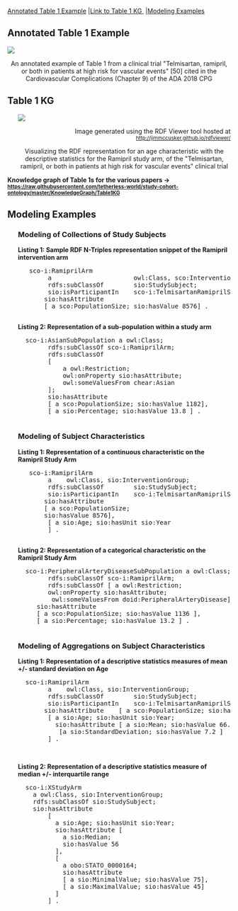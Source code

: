 [Annotated Table 1 Example](#annotatedtable) |[Link to Table 1 KG ](#linktotable) |[Modeling Examples](#modelingexample) 

<article class="mb-5" id="annotatedtable">
<content>
<h2>Annotated Table 1 Example</h2>
<img src="images/Table1Example2.png">
  <p style="text-align:center">An annotated example of Table 1 from a clinical trial "Telmisartan, ramipril, or
both in patients at high risk for vascular events" [50] cited in the Cardiovascular Complications (Chapter 9) of the ADA 2018 CPG</p>
<ul>
  
 </ul>
 </content>
 
 
 <article class="mb-5" id="linktotable">
<content>
<h2>Table 1 KG </h2>
<ul>
  <img src="images/rdfviewer.png">
  <p style="text-align:right">Image generated using the RDF Viewer tool hosted at <a href="http://jimmccusker.github.io/rdfviewer/"><small>http://jimmccusker.github.io/rdfviewer/</small></a></p>
  <p style="text-align:center">Visualizing the RDF representation for an age characteristic with the descriptive statistics for the Ramipril study arm, of the "Telmisartan, ramipril, or
both in patients at high risk for vascular events" clinical trial</p>
 </ul>
  <p><strong>Knowledge graph of Table 1s for the various papers -> <a href="https://raw.githubusercontent.com/tetherless-world/study-cohort-ontology/master/KnowledgeGraph/Table1KG"><small>https://raw.githubusercontent.com/tetherless-world/study-cohort-ontology/master/KnowledgeGraph/Table1KG</small></a></strong> </p>
 </content>


<article class="mb-5" id="modelingexample">
  <content>
<h2> Modeling Examples</h2>
<ul>
   <h3> Modeling of Collections of Study Subjects </h3>
  
   <strong> Listing 1: Sample RDF N-Triples representation snippet of the Ramipril intervention arm </strong>
   <pre>
   sco-i:RamiprilArm
        a                      owl:Class, sco:InterventionArm; 
        rdfs:subClassOf        sio:StudySubject;
        sio:isParticipantIn    sco-i:TelmisartanRamiprilStudy;   
       sio:hasAttribute    
       [ a sco:PopulationSize; sio:hasValue 8576] .
  </pre>
  
  <strong> Listing 2: Representation of a sub-population within a study arm </strong>
   <pre>
  sco-i:AsianSubPopulation a owl:Class;
        rdfs:subClassOf sco-i:RamiprilArm;
        rdfs:subClassOf 
        [ 
            a owl:Restriction; 
            owl:onProperty sio:hasAttribute;
            owl:someValuesFrom chear:Asian
        ];
        sio:hasAttribute
        [ a sco:PopulationSize; sio:hasValue 1182],
        [ a sio:Percentage; sio:hasValue 13.8 ] .
    </pre>

   <h3> Modeling of Subject Characteristics </h3>
   
   <strong> Listing 1: Representation of a continuous characteristic on  the Ramipril Study Arm </strong>
   <pre>
   sco-i:RamiprilArm
        a    owl:Class, sio:InterventionGroup; 
        rdfs:subClassOf        sio:StudySubject;
        sio:isParticipantIn    sco-i:TelmisartanRamiprilStudy;   
       sio:hasAttribute    
       [ a sco:PopulationSize; 
       sio:hasValue 8576],
        [ a sio:Age; sio:hasUnit sio:Year
        ] . 
  </pre>
  
  <strong> Listing 2: Representation of a categorical characteristic on  the Ramipril Study Arm</strong>
   <pre>
  sco-i:PeripheralArteryDiseaseSubPopulation a owl:Class;
        rdfs:subClassOf sco-i:RamiprilArm;
        rdfs:subClassOf [ a owl:Restriction; 
        owl:onProperty sio:hasAttribute;
         owl:someValuesFrom doid:PeripheralArteryDisease];
     sio:hasAttribute 
     [ a sco:PopulationSize; sio:hasValue 1136 ], 
     [ a sio:Percentage; sio:hasValue 13.2 ] .
    </pre>
   
   
   <h3> Modeling of Aggregations on Subject Characteristics</h3>
    <strong> Listing 1: Representation of a descriptive statistics measures of mean +/- standard deviation on Age</strong>
     <pre>
  sco-i:RamiprilArm
        a    owl:Class, sio:InterventionGroup; 
        rdfs:subClassOf        sio:StudySubject;
        sio:isParticipantIn    sco-i:TelmisartanRamiprilStudy;   
       sio:hasAttribute    [ a sco:PopulationSize; sio:hasValue 8576],
        [ a sio:Age; sio:hasUnit sio:Year;
          sio:hasAttribute [ a sio:Mean; sio:hasValue 66.4],
           [a sio:StandardDeviation; sio:hasValue 7.2 ]  
        ] . 
        
   </pre>
  
  <strong> Listing 2: Representation of a descriptive statistics measure of median +/- interquartile range</strong>
   <pre>
  sco-i:XStudyArm
    a owl:Class, sio:InterventionGroup;
    rdfs:subClassOf sio:StudySubject; 
    sio:hasAttribute
        [
          a sio:Age; sio:hasUnit sio:Year;
          sio:hasAttribute [
            a sio:Median;
            sio:hasValue 56
          ], 
          [
            a obo:STATO_0000164; 
            sio:hasAttribute 
            [ a sio:MinimalValue; sio:hasValue 75],
            [ a sio:MaximalValue; sio:hasValue 45] 
          ] 
        ] .
    </pre>
   
   
   
 </ul>
 </content>
 
  


